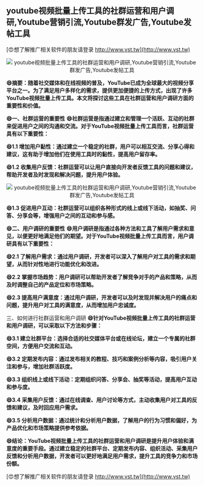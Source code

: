 ## **youtube视频批量上传工具的社群运营和用户调研,Youtube营销引流,Youtube群发广告,Youtube发帖工具**

[😍想了解推广相关软件的朋友请登录 http://www.vst.tw](http://www.vst.tw)

 <center><img src="https://vst.tw/MP4/tuiguang/png/4.png" alt="youtube视频批量上传工具的社群运营和用户调研,Youtube营销引流,Youtube群发广告,Youtube发帖工具"></center>

**😄摘要：随着社交媒体和在线视频的普及，YouTube已成为全球最大的视频分享平台之一。为了满足用户多样化的需求，提供更加便捷的上传方式，出现了许多YouTube视频批量上传工具。本文将探讨这些工具在社群运营和用户调研方面的重要性和价值。**

**😄一、社群运营的重要性**
**😄社群运营是指通过建立和管理一个活跃、互动的社群来促进用户之间的沟通和交流。对于YouTube视频批量上传工具而言，社群运营具有以下重要性：**

**😄1.1 增加用户黏性：通过建立一个稳定的社群，用户可以相互交流、分享心得和建议，这有助于增加他们在使用工具时的黏性，提高用户留存率。**

**😄1.2 收集用户反馈：社群运营可以让用户直接向开发者反馈工具的问题和建议，帮助开发者及时发现和解决问题，提升用户体验。**

 <center><img src="https://vst.tw/MP4/tuiguang/png/3.png" alt="youtube视频批量上传工具的社群运营和用户调研,Youtube营销引流,Youtube群发广告,Youtube发帖工具"></center>

**😄1.3 促进用户互动：社群运营可以组织各种形式的线上或线下活动，如抽奖、问答、分享会等，增强用户之间的互动和参与感。**

**😄二、用户调研的重要性**
**😄用户调研是指通过各种方法和工具了解用户需求和意见，以便更好地满足他们的期望。对于YouTube视频批量上传工具而言，用户调研具有以下重要性：**

**😄2.1 了解用户需求：通过用户调研，开发者可以深入了解用户对工具的需求和期望，从而针对性地进行功能优化和改进。**

**😄2.2 掌握市场趋势：用户调研可以帮助开发者了解竞争对手的产品和策略，从而及时调整自己的产品定位和市场策略。**

**😄2.3 提高用户满意度：通过用户调研，开发者可以及时发现并解决用户的痛点和问题，提升用户对工具的满意度，从而增加用户忠诚度。**

三、如何进行社群运营和用户调研
**😄针对YouTube视频批量上传工具的社群运营和用户调研，可以采取以下方法和步骤：**

**😄3.1 建立社群平台：选择合适的社交媒体平台或在线论坛，建立一个专属的社群空间，方便用户交流和互动。**

**😄3.2 定期发布内容：通过发布相关的教程、技巧和案例分析等内容，吸引用户关注和参与，增加社群活跃度。**

**😄3.3 组织线上或线下活动：定期组织问答、分享会、抽奖等活动，提高用户互动和参与度。**

**😄3.4 采集用户反馈：通过在线调查、用户讨论等方式，主动收集用户对工具的反馈和建议，及时回应用户需求。**

**😄3.5 分析用户数据：通过统计和分析用户数据，了解用户的行为习惯和偏好，为产品优化和市场策略提供参考依据。**

**😄结论：YouTube视频批量上传工具的社群运营和用户调研是提升用户体验和满意度的重要手段。通过建立稳定的社群平台、定期发布内容、组织活动、采集用户反馈和分析用户数据，开发者可以更好地满足用户需求，提升工具的竞争力和市场份额。**

[😍想了解推广相关软件的朋友请登录 http://www.vst.tw](http://www.vst.tw)



